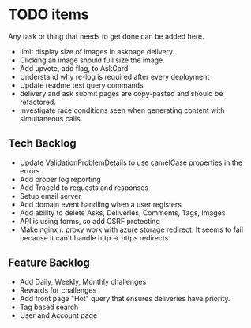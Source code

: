 # TODO items

Any task or thing that needs to get done can be added here.

* limit display size of images in askpage delivery.
* Clicking an image should full size the image.
* Add upvote, add flag, to AskCard
* Understand why re-log is required after every deployment
* Update readme test query commands
* delivery and ask submit pages are copy-pasted and should be refactored.
* Investigate race conditions seen when generating content with simultaneous calls.

## Tech Backlog

* Update ValidationProblemDetails to use camelCase properties in the errors.
* Add proper log reporting
* Add TraceId to requests and responses
* Setup email server
* Add domain event handling when a user registers
* Add ability to delete Asks, Deliveries, Comments, Tags, Images
* API is using forms, so add CSRF protecting
* Make nginx r. proxy work with azure storage redirect. It seems to fail because it can't handle http -> https redirects.

## Feature Backlog

* Add Daily, Weekly, Monthly challenges
* Rewards for challenges
* Add front page "Hot" query that ensures deliveries have priority.
* Tag based search
* User and Account page
